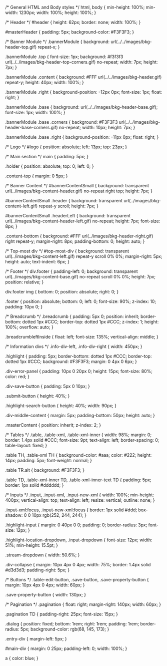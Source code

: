 /* General HTML and Body styles */
html, body {
  min-height: 100%;
  min-width: 1230px;
  width: 100%;
  height: 100%;
}

/* Header */
#header {
  height: 62px;
  border: none;
  width: 100%;
}

#masterHeader {
  padding: 5px;
  background-color: #F3F3F3;
}

/* Banner Module */
.bannerModule {
  background: url(../../images/bkg-header-top.gif) repeat-x;
}

.bannerModule .top {
  font-size: 1px;
  background: #f3f3f3 url(../../images/bkg-header-top-corners.gif) no-repeat;
  width: 7px;
  height: 7px;
}

.bannerModule .content {
  background: #FFF url(../../images/bkg-header.gif) repeat-y;
  height: 40px;
  width: 100%;
}

.bannerModule .right {
  background-position: -12px 0px;
  font-size: 1px;
  float: right;
}

.bannerModule .base {
  background: url(../../images/bkg-header-base.gif);
  font-size: 1px;
  width: 100%;
}

.bannerModule .base .corners {
  background: #F3F3F3 url(../../images/bkg-header-base-corners.gif) no-repeat;
  width: 10px;
  height: 7px;
}

.bannerModule .base .right {
  background-position: -11px 0px;
  float: right;
}

/* Logo */
#logo {
  position: absolute;
  left: 13px;
  top: 23px;
}

/* Main section */
main {
  padding: 5px;
}

.holder {
  position: absolute;
  top: 0;
  left: 0;
}

.content-top {
  margin: 0 5px;
}

/* Banner Content */
#bannerContentSmall {
  background: transparent url(../images/bkg-content-header.gif) no-repeat right top;
  height: 7px;
}

#bannerContentSmall .header {
  background: transparent url(../images/bkg-content-left.gif) repeat-y scroll;
  height: 7px;
}

#bannerContentSmall .headerLeft {
  background: transparent url(../images/bkg-content-header-left.gif) no-repeat;
  height: 7px;
  font-size: 8px;
}

.content-bottom {
  background: #FFF url(../images/bkg-header-right.gif) right repeat-y;
  margin-right: 8px;
  padding-bottom: 0;
  height: auto;
}

/* Top-most div */
#top-most-div {
  background: transparent url(../images/bkg-content-left.gif) repeat-y scroll 0% 0%;
  margin-right: 5px;
  height: auto;
  text-indent: 6px;
}

/* Footer */
div.footer {
  padding-left: 0;
  background: transparent url(../images/bkg-content-base.gif) no-repeat scroll 0% 0%;
  height: 7px;
  position: relative;
}

div.footer img {
  bottom: 0;
  position: absolute;
  right: 0;
}

.footer {
  position: absolute;
  bottom: 0;
  left: 0;
  font-size: 90%;
  z-index: 10;
  padding: 10px 0;
}

/* Breadcrumb */
.breadcrumb {
  padding: 5px 0;
  position: inherit;
  border-bottom: dotted 1px #CCC;
  border-top: dotted 1px #CCC;
  z-index: 1;
  height: 100%;
  overflow: auto;
}

.breadcrumbleftInside {
  float: left;
  font-size: 135%;
  vertical-align: middle;
}

/* Information divs */
.info-div-left,
.info-div-right {
  width: 450px;
}

.highlight {
  padding: 5px;
  border-bottom: dotted 1px #CCC;
  border-top: dotted 1px #CCC;
  background: #F3F3F3;
  margin: 0 4px 0 6px;
}

.div-error-panel {
  padding: 10px 0 20px 0;
  height: 15px;
  font-size: 80%;
  color: red;
}

.div-save-button {
  padding: 5px 0 10px;
}

.submit-button {
  height: 40%;
}

.highlight-search-button {
  height: 40%;
  width: 90px;
}

.div-middle-content {
  margin: 5px;
  padding-bottom: 50px;
  height: auto;
}

.masterContent {
  position: inherit;
  z-index: 2;
}

/* Tables */
.table,
.table-xml,
.table-xml-inner {
  width: 98%;
  margin: 0;
  border: 1.4px solid #CCC;
  font-size: 9pt;
  text-align: left;
  border-spacing: 0;
  table-layout: fixed;
}

.table TH,
.table-xml TH {
  background-color: #aaa;
  color: #222;
  height: 14px;
  padding: 5px;
  font-weight: normal;
}

.table TR.alt {
  background: #F3F3F3;
}

.table TD,
.table-xml-inner TD,
.table-xml-inner-text TD {
  padding: 5px;
  border: 1px solid #dddddd;
}

/* Inputs */
.input,
.input-xml,
.input-new-xml {
  width: 100%;
  min-height: 400px;
  vertical-align: top;
  text-align: left;
  resize: vertical;
  outline: none;
}

.input-xml:focus,
.input-new-xml:focus {
  border: 1px solid #ddd;
  box-shadow: 0 0 10px rgb(252, 244, 244);
}

.highlight-input {
  margin: 0 40px 0 0;
  padding: 0;
  border-radius: 3px;
  font-size: 12px;
}

.highlight-location-dropdown,
.input-dropdown {
  font-size: 12px;
  width: 51%;
  min-height: 15.5pt;
}

.stream-dropdown {
  width: 50.6%;
}

.div-collapse {
  margin: 10px 4px 0 4px;
  width: 75%;
  border: 1.4px solid #d3d3d3;
  padding-right: 5px;
}

/* Buttons */
.table-edit-button,
.save-button,
.save-property-button {
  margin: 10px 4px 0 4px;
  width: 60px;
}

.save-property-button {
  width: 130px;
}

/* Pagination */
.pagination {
  float: right;
  margin-right: 140px;
  width: 60px;
}

.pagination TD {
  padding-right: 25px;
  font-size: 15px;
}

.dialog {
  position: fixed;
  bottom: 1rem;
  right: 1rem;
  padding: 1rem;
  border-radius: 5px;
  background-color: rgb(68, 145, 173);
}

.entry-div {
  margin-left: 5px;
}

#main-div {
  margin: 0 25px;
  padding-left: 0;
  width: 100%;
}

a {
  color: blue;
}
